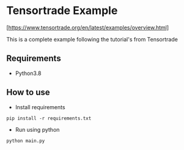 # Tensortrade Example
[https://www.tensortrade.org/en/latest/examples/overview.html]

This is a complete example following the tutorial's from Tensortrade

## Requirements
* Python3.8

## How to use
* Install requirements
```
pip install -r requirements.txt
```
* Run using python
```
python main.py
```